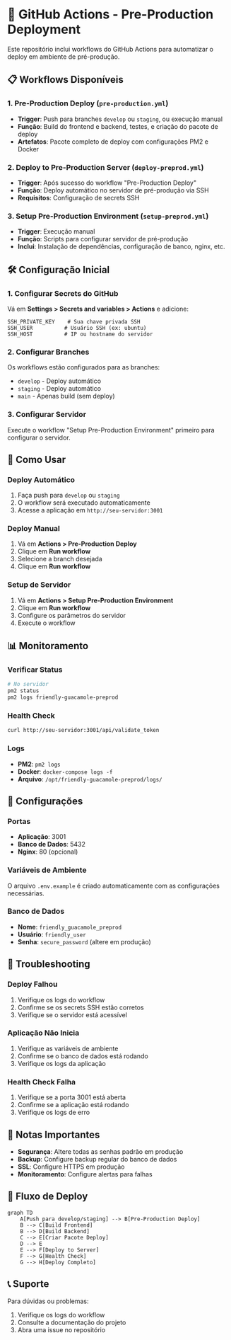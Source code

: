 # 🚀 GitHub Actions - Pre-Production Deployment

Este repositório inclui workflows do GitHub Actions para automatizar o deploy em ambiente de pré-produção.

## 📋 Workflows Disponíveis

### 1. **Pre-Production Deploy** (`pre-production.yml`)
- **Trigger**: Push para branches `develop` ou `staging`, ou execução manual
- **Função**: Build do frontend e backend, testes, e criação do pacote de deploy
- **Artefatos**: Pacote completo de deploy com configurações PM2 e Docker

### 2. **Deploy to Pre-Production Server** (`deploy-preprod.yml`)
- **Trigger**: Após sucesso do workflow "Pre-Production Deploy"
- **Função**: Deploy automático no servidor de pré-produção via SSH
- **Requisitos**: Configuração de secrets SSH

### 3. **Setup Pre-Production Environment** (`setup-preprod.yml`)
- **Trigger**: Execução manual
- **Função**: Scripts para configurar servidor de pré-produção
- **Inclui**: Instalação de dependências, configuração de banco, nginx, etc.

## 🛠️ Configuração Inicial

### 1. Configurar Secrets do GitHub

Vá em **Settings > Secrets and variables > Actions** e adicione:

```
SSH_PRIVATE_KEY    # Sua chave privada SSH
SSH_USER          # Usuário SSH (ex: ubuntu)
SSH_HOST          # IP ou hostname do servidor
```

### 2. Configurar Branches

Os workflows estão configurados para as branches:
- `develop` - Deploy automático
- `staging` - Deploy automático
- `main` - Apenas build (sem deploy)

### 3. Configurar Servidor

Execute o workflow "Setup Pre-Production Environment" primeiro para configurar o servidor.

## 🚀 Como Usar

### Deploy Automático
1. Faça push para `develop` ou `staging`
2. O workflow será executado automaticamente
3. Acesse a aplicação em `http://seu-servidor:3001`

### Deploy Manual
1. Vá em **Actions > Pre-Production Deploy**
2. Clique em **Run workflow**
3. Selecione a branch desejada
4. Clique em **Run workflow**

### Setup de Servidor
1. Vá em **Actions > Setup Pre-Production Environment**
2. Clique em **Run workflow**
3. Configure os parâmetros do servidor
4. Execute o workflow

## 📊 Monitoramento

### Verificar Status
```bash
# No servidor
pm2 status
pm2 logs friendly-guacamole-preprod
```

### Health Check
```bash
curl http://seu-servidor:3001/api/validate_token
```

### Logs
- **PM2**: `pm2 logs`
- **Docker**: `docker-compose logs -f`
- **Arquivo**: `/opt/friendly-guacamole-preprod/logs/`

## 🔧 Configurações

### Portas
- **Aplicação**: 3001
- **Banco de Dados**: 5432
- **Nginx**: 80 (opcional)

### Variáveis de Ambiente
O arquivo `.env.example` é criado automaticamente com as configurações necessárias.

### Banco de Dados
- **Nome**: `friendly_guacamole_preprod`
- **Usuário**: `friendly_user`
- **Senha**: `secure_password` (altere em produção)

## 🐛 Troubleshooting

### Deploy Falhou
1. Verifique os logs do workflow
2. Confirme se os secrets SSH estão corretos
3. Verifique se o servidor está acessível

### Aplicação Não Inicia
1. Verifique as variáveis de ambiente
2. Confirme se o banco de dados está rodando
3. Verifique os logs da aplicação

### Health Check Falha
1. Verifique se a porta 3001 está aberta
2. Confirme se a aplicação está rodando
3. Verifique os logs de erro

## 📝 Notas Importantes

- **Segurança**: Altere todas as senhas padrão em produção
- **Backup**: Configure backup regular do banco de dados
- **SSL**: Configure HTTPS em produção
- **Monitoramento**: Configure alertas para falhas

## 🔄 Fluxo de Deploy

```mermaid
graph TD
    A[Push para develop/staging] --> B[Pre-Production Deploy]
    B --> C[Build Frontend]
    B --> D[Build Backend]
    C --> E[Criar Pacote Deploy]
    D --> E
    E --> F[Deploy to Server]
    F --> G[Health Check]
    G --> H[Deploy Completo]
```

## 📞 Suporte

Para dúvidas ou problemas:
1. Verifique os logs do workflow
2. Consulte a documentação do projeto
3. Abra uma issue no repositório
